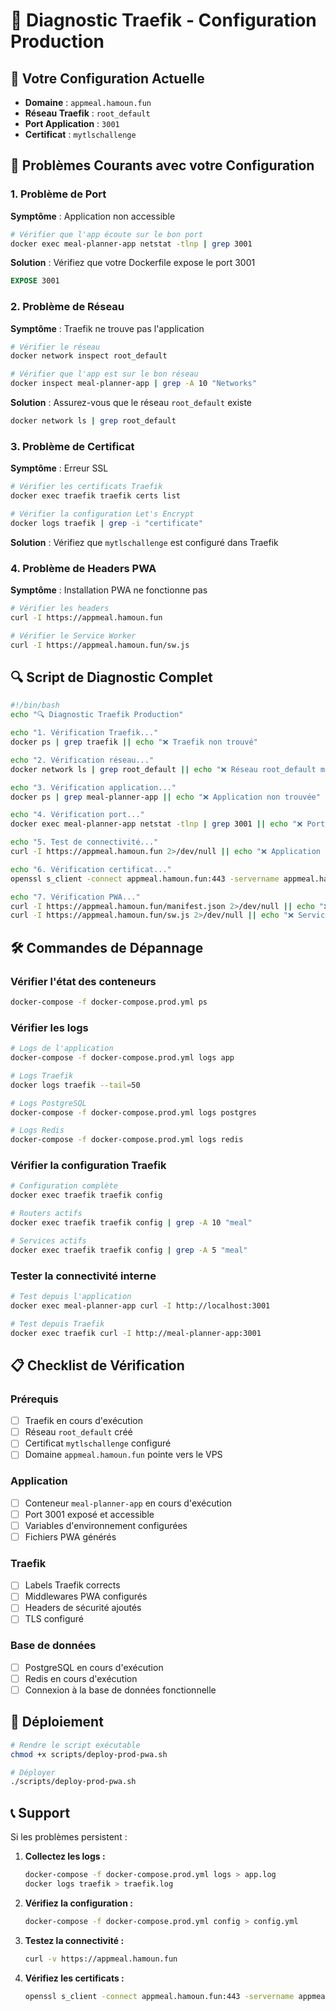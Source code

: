 # 🔧 Diagnostic Traefik - Configuration Production

## 🎯 Votre Configuration Actuelle

- **Domaine** : `appmeal.hamoun.fun`
- **Réseau Traefik** : `root_default`
- **Port Application** : `3001`
- **Certificat** : `mytlschallenge`

## 🚨 Problèmes Courants avec votre Configuration

### 1. **Problème de Port**

**Symptôme** : Application non accessible
```bash
# Vérifier que l'app écoute sur le bon port
docker exec meal-planner-app netstat -tlnp | grep 3001
```

**Solution** : Vérifiez que votre Dockerfile expose le port 3001
```dockerfile
EXPOSE 3001
```

### 2. **Problème de Réseau**

**Symptôme** : Traefik ne trouve pas l'application
```bash
# Vérifier le réseau
docker network inspect root_default

# Vérifier que l'app est sur le bon réseau
docker inspect meal-planner-app | grep -A 10 "Networks"
```

**Solution** : Assurez-vous que le réseau `root_default` existe
```bash
docker network ls | grep root_default
```

### 3. **Problème de Certificat**

**Symptôme** : Erreur SSL
```bash
# Vérifier les certificats Traefik
docker exec traefik traefik certs list

# Vérifier la configuration Let's Encrypt
docker logs traefik | grep -i "certificate"
```

**Solution** : Vérifiez que `mytlschallenge` est configuré dans Traefik

### 4. **Problème de Headers PWA**

**Symptôme** : Installation PWA ne fonctionne pas
```bash
# Vérifier les headers
curl -I https://appmeal.hamoun.fun

# Vérifier le Service Worker
curl -I https://appmeal.hamoun.fun/sw.js
```

## 🔍 Script de Diagnostic Complet

```bash
#!/bin/bash
echo "🔍 Diagnostic Traefik Production"

echo "1. Vérification Traefik..."
docker ps | grep traefik || echo "❌ Traefik non trouvé"

echo "2. Vérification réseau..."
docker network ls | grep root_default || echo "❌ Réseau root_default manquant"

echo "3. Vérification application..."
docker ps | grep meal-planner-app || echo "❌ Application non trouvée"

echo "4. Vérification port..."
docker exec meal-planner-app netstat -tlnp | grep 3001 || echo "❌ Port 3001 non accessible"

echo "5. Test de connectivité..."
curl -I https://appmeal.hamoun.fun 2>/dev/null || echo "❌ Application non accessible"

echo "6. Vérification certificat..."
openssl s_client -connect appmeal.hamoun.fun:443 -servername appmeal.hamoun.fun < /dev/null 2>/dev/null | grep "subject=" || echo "❌ Certificat SSL invalide"

echo "7. Vérification PWA..."
curl -I https://appmeal.hamoun.fun/manifest.json 2>/dev/null || echo "❌ Manifest non accessible"
curl -I https://appmeal.hamoun.fun/sw.js 2>/dev/null || echo "❌ Service Worker non accessible"
```

## 🛠️ Commandes de Dépannage

### Vérifier l'état des conteneurs
```bash
docker-compose -f docker-compose.prod.yml ps
```

### Vérifier les logs
```bash
# Logs de l'application
docker-compose -f docker-compose.prod.yml logs app

# Logs Traefik
docker logs traefik --tail=50

# Logs PostgreSQL
docker-compose -f docker-compose.prod.yml logs postgres

# Logs Redis
docker-compose -f docker-compose.prod.yml logs redis
```

### Vérifier la configuration Traefik
```bash
# Configuration complète
docker exec traefik traefik config

# Routers actifs
docker exec traefik traefik config | grep -A 10 "meal"

# Services actifs
docker exec traefik traefik config | grep -A 5 "meal"
```

### Tester la connectivité interne
```bash
# Test depuis l'application
docker exec meal-planner-app curl -I http://localhost:3001

# Test depuis Traefik
docker exec traefik curl -I http://meal-planner-app:3001
```

## 📋 Checklist de Vérification

### Prérequis
- [ ] Traefik en cours d'exécution
- [ ] Réseau `root_default` créé
- [ ] Certificat `mytlschallenge` configuré
- [ ] Domaine `appmeal.hamoun.fun` pointe vers le VPS

### Application
- [ ] Conteneur `meal-planner-app` en cours d'exécution
- [ ] Port 3001 exposé et accessible
- [ ] Variables d'environnement configurées
- [ ] Fichiers PWA générés

### Traefik
- [ ] Labels Traefik corrects
- [ ] Middlewares PWA configurés
- [ ] Headers de sécurité ajoutés
- [ ] TLS configuré

### Base de données
- [ ] PostgreSQL en cours d'exécution
- [ ] Redis en cours d'exécution
- [ ] Connexion à la base de données fonctionnelle

## 🚀 Déploiement

```bash
# Rendre le script exécutable
chmod +x scripts/deploy-prod-pwa.sh

# Déployer
./scripts/deploy-prod-pwa.sh
```

## 📞 Support

Si les problèmes persistent :

1. **Collectez les logs :**
   ```bash
   docker-compose -f docker-compose.prod.yml logs > app.log
   docker logs traefik > traefik.log
   ```

2. **Vérifiez la configuration :**
   ```bash
   docker-compose -f docker-compose.prod.yml config > config.yml
   ```

3. **Testez la connectivité :**
   ```bash
   curl -v https://appmeal.hamoun.fun
   ```

4. **Vérifiez les certificats :**
   ```bash
   openssl s_client -connect appmeal.hamoun.fun:443 -servername appmeal.hamoun.fun
   ``` 